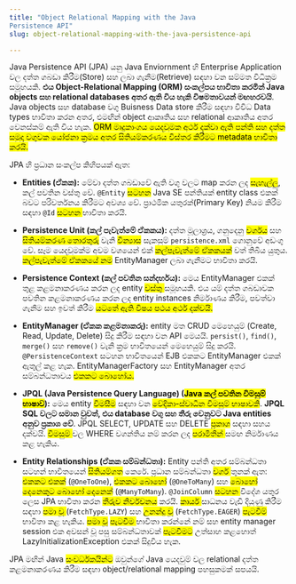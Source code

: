 ```yaml
---
title: "Object Relational Mapping with the Java
Persistence API"
slug: object-relational-mapping-with-the-java-persistence-api

---
```


Java Persistence API (JPA) යනු Java Enviornment හි Enterprise Application වල දත්ත ගබඩා කිරීම(Store) සහ ලබා ගැනීම(Retrieve) සඳහා වන සම්මත විධික්‍රම සමූහයකි. **එය Object-Relational Mapping (ORM) සංකල්පය භාවිතා කරමින් Java objects සහ relational databases අතර ඇති විය හැකි විෂමතාවයන් මඟහරවයි**. Java objects සහ database වගු Buisness Data store කිරීම සඳහා විවිධ Data types භාවිතා කරන අතර, එමඟින් object ආකෘතිය සහ relational ආකෘතිය අතර වෙනස්කම් ඇති විය හැක. <mark>ORM මෘදුකාංගය යෙදවුමක අර්ථ දක්වා ඇති පන්ති සහ දත්ත සමුදා වගුවක යෝජනා ක්‍රමය අතර සිතියම්කරණය විස්තර කිරීමට metadata භාවිතා කරයි.</mark>

JPA හි ප්‍රධාන සංකල්ප කිහිපයක් ඇත:

* **Entities (ඒකක):** මේවා දත්ත ගබඩාවේ ඇති වගු වලට map කරන ලද <mark>සැහැල්ලු</mark>, කල් පවතින වස්තු වේ. `@Entity` <mark>සටහන</mark> Java SE පන්තියක් entity class එකක් බවට පරිවර්තනය කිරීමට අවශ්‍ය වේ. ප්‍රාථමික යතුරක්(Primary Key) නියම කිරීම සඳහා `@Id` <mark>සටහන </mark> භාවිතා කරයි.
    
* **Persistence Unit (කල් පැවැත්මේ ඒකකය):** දත්ත මූලාශ්‍රය, ගනුදෙනු <mark>වර්ගය</mark> සහ <mark>සිතියම්කරණ තොරතුරු</mark> වැනි <mark>වින්‍යාස</mark> සැකසුම් `persistence.xml` ගොනුවේ අඩංගු වේ. සෑම යෙදවුමක්ම අවම වශයෙන් එක් <mark>කල්පැවැත්මේ ඒකකයක්</mark> වත් තිබිය යුතුය. <mark>කල්පැවැත්මේ ඒකකයේ නම</mark> EntityManager ලබා ගැනීමට භාවිතා කරයි.
    
* **Persistence Context (කල් පවතින සන්දර්භය):** මෙය EntityManager එකක් තුළ කළමනාකරණය කරන ලද entity <mark>වස්තු </mark> සමූහයකි. එය යම් දත්ත ගබඩාවක පවතින කළමනාකරණය කරන ලද entity instances නිර්මාණය කිරීම, පවත්වා ගැනීම සහ ඉවත් කිරීම <mark>යටතේ ඇති විෂය පථය අර්ථ දක්වයි.</mark>
    
* **EntityManager (ඒකක කළමනාකරු):** entity මත CRUD මෙහෙයුම් (Create, Read, Update, Delete) සිදු කිරීම සඳහා වන API මෙයයි. `persist()`, `find()`, `merge()` සහ `remove()` වැනි ක්‍රම භාවිතයෙන් මෙහෙයුම් සිදු කරයි. `@PersistenceContext` සටහන භාවිතයෙන් EJB එකකට EntityManager එකක් ඇතුල් කළ හැක. EntityManagerFactory සහ EntityManager අතර සම්බන්ධතාවය <mark>එකකට බොහෝය.</mark>
    
* **JPQL (Java Persistence Query Language) (<mark>Java කල් පවතින විමසුම් භාෂාව</mark>):** මෙය entity <mark>විමසීම</mark> සඳහා වන <mark>වේදිකා-ස්වාධීන විමසුම් භාෂාවකි</mark>. **JPQL SQL වලට සමාන වුවත්, එය database වගු සහ තීරු වෙනුවට Java entities අනුව ප්‍රකාශ වේ**. JPQL SELECT, UPDATE සහ DELETE <mark>ප්‍රකාශ</mark> සඳහා සහය දක්වයි. <mark>විමසුම් </mark> වල WHERE වගන්තිය නම් කරන ලද <mark>පරාමිතීන් </mark> සමඟ නිර්මාණය කළ හැකිය.
    
* **Entity Relationships (ඒකක සම්බන්ධතා):** Entity පන්ති අතර සම්බන්ධතා සටහන් භාවිතයෙන් <mark>සිතියම්ගත</mark> කෙරේ. ප්‍රධාන සම්බන්ධතා <mark>වර්ග </mark> තුනක් ඇත: <mark>එකකට එකක්</mark> (`@OneToOne`), <mark>එකකට බොහෝ</mark> (`@OneToMany`) සහ <mark>බොහෝ දෙනෙකුට බොහෝ දෙනෙක්</mark> (`@ManyToMany`). `@JoinColumn` <mark>සටහන </mark> විදේශ යතුර ලෙස JPA භාවිතා කරන <mark>තීරුව නිර්වචනය</mark> කරයි. <mark>කාර්ය </mark> සාධනය වැඩි දියුණු කිරීම සඳහා <mark>පමා වූ </mark> (`FetchType.LAZY`) සහ <mark> උනන්දු වූ</mark> (`FetchType.EAGER`) <mark>පැටවීම්</mark> භාවිතා කළ හැකිය. <mark>පමා වූ</mark> <mark>පැටවීම </mark> භාවිතා කරන්නේ නම් සහ entity manager session එක අවසන් වූ පසු සම්බන්ධතාවක් <mark>පැටවීමට</mark> උත්සාහ කළහොත් LazyInitializationException එකක් සිදුවිය හැක.
    

JPA මඟින් Java <mark>සංවර්ධකයින්ට</mark> ඔවුන්ගේ Java යෙදවුම් වල relational දත්ත කළමනාකරණය කිරීම සඳහා object/relational mapping පහසුකමක් සපයයි.